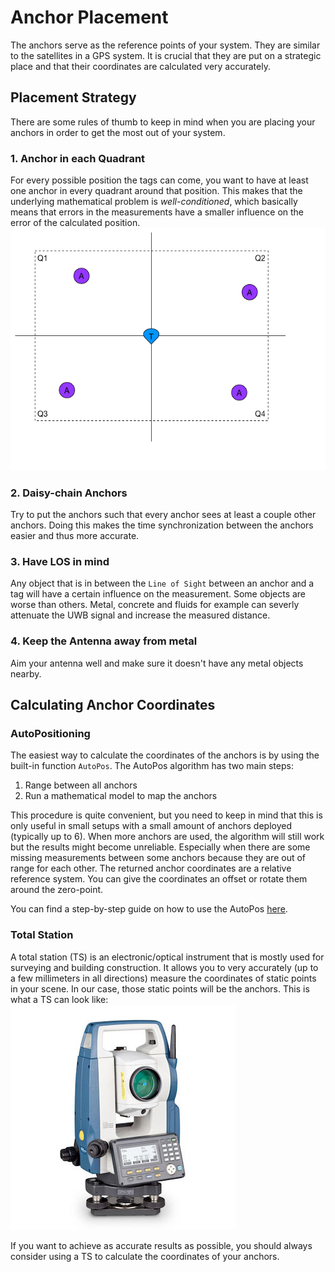 # Anchor Placement
The anchors serve as the reference points of your system. They are similar to the satellites in a GPS system.
It is crucial that they are put on a strategic place and that their coordinates are calculated very accurately.

## Placement Strategy
There are some rules of thumb to keep in mind when you are placing your anchors in order to get the most out of your system.
### 1. Anchor in each Quadrant
For every possible position the tags can come, you want to have at least one anchor in every quadrant around that position.
This makes that the underlying mathematical problem is _well-conditioned_, which basically means that errors in the measurements have a smaller influence on the error of the calculated position.
![anchor_placement](./img/anchor_placement.png)

### 2. Daisy-chain Anchors
Try to put the anchors such that every anchor sees at least a couple other anchors.
Doing this makes the time synchronization between the anchors easier and thus more accurate.

### 3. Have LOS in mind
Any object that is in between the `Line of Sight` between an anchor and a tag will have a certain influence on the measurement.
Some objects are worse than others. Metal, concrete and fluids for example can severly attenuate the UWB signal and increase the measured distance.

### 4. Keep the Antenna away from metal
Aim your antenna well and make sure it doesn't have any metal objects nearby.

## Calculating Anchor Coordinates
### AutoPositioning
The easiest way to calculate the coordinates of the anchors is by using the built-in function `AutoPos`.
The AutoPos algorithm has two main steps:
 1. Range between all anchors
 2. Run a mathematical model to map the anchors

This procedure is quite convenient, but you need to keep in mind that this is only useful in small setups with a small amount of anchors deployed (typically up to 6).
When more anchors are used, the algorithm will still work but the results might become unreliable. Especially when there are some missing measurements between some anchors because they are out of range for each other.
The returned anchor coordinates are a relative reference system. You can give the coordinates an offset or rotate them around the zero-point.

You can find a step-by-step guide on how to use the AutoPos [here](LINK).
### Total Station
A total station (TS) is an electronic/optical instrument that is mostly used for surveying and building construction.
It allows you to very accurately (up to a few millimeters in all directions) measure the coordinates of static points in your scene.
In our case, those static points will be the anchors.
This is what a TS can look like:
![totalstation](./img/totalstation.jpg)

If you want to achieve as accurate results as possible, you should always consider using a TS to calculate the coordinates of your anchors.

